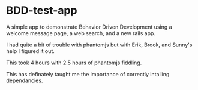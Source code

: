 BDD-test-app
============

A simple app to demonstrate Behavior Driven Development using a welcome message page, a web search, and a new rails app.

I had quite a bit of trouble with phantomjs but with Erik, Brook, and Sunny's help I figured it out.

This took 4 hours with 2.5 hours of phantomjs fiddling.

This has definately taught me the importance of correctly intalling dependancies. 